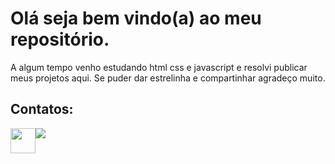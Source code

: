 # Olá seja bem vindo(a) ao meu repositório.

 <p>A algum tempo venho estudando html css e javascript e resolvi publicar meus projetos aqui. Se puder dar estrelinha e compartinhar agradeço muito.</p>

<h2>Contatos:</h2>
 
<div style="display:flex"><a href="https://wa.me/985163603"><img src="https://cdn.pixabay.com/photo/2015/08/03/13/58/soon-873316_960_720.png" style="width:40px"></a>
<a href="https://www.linkedin.com/in/sergio-paulo-b01887199/" title="Linkedin.png"class="logolinkedin"><img class="icone" src="https://img2.gratispng.com/20180422/ebw/kisspng-computer-icons-linkedin-logo-atrio-systems-inc-linked-in-5adc2d210277b0.8858613515243789130101.jpg"></a>
</div>



